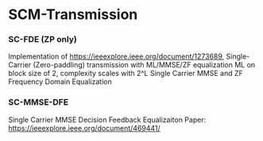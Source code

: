 # SCM-Transmission

### SC-FDE (ZP only)
Implementation of https://ieeexplore.ieee.org/document/1273689, Single-Carrier (Zero-paddling) transmission with ML/MMSE/ZF equalization
ML on block size of 2, complexity scales with 2^L 
Single Carrier MMSE and ZF Frequency Domain Equalization

### SC-MMSE-DFE
Single Carrier MMSE Decision Feedback Equalizaiton 
Paper: https://ieeexplore.ieee.org/document/469441/
